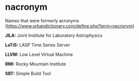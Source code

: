 # nacronym
Names that were formerly acronyms (https://www.urbandictionary.com/define.php?term=nacronym)

**JILA:** Joint Institute for Laboratory Astrophysics

**LaTiS:** LASP Time Series Server

**LLVM:** Low Level Virtual Machine

**RMI:** Rocky Mountain Institute

**SBT:** Simple Build Tool
